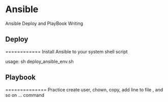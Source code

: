 # Ansible
Ansible Deploy and PlayBook Writing


## Deploy ##
============
Install Ansible to your system shell script

usage: sh deploy_ansible_env.sh


## Playbook ##
==============
Practice create user, chown, copy, add line to file , and so on ... command
